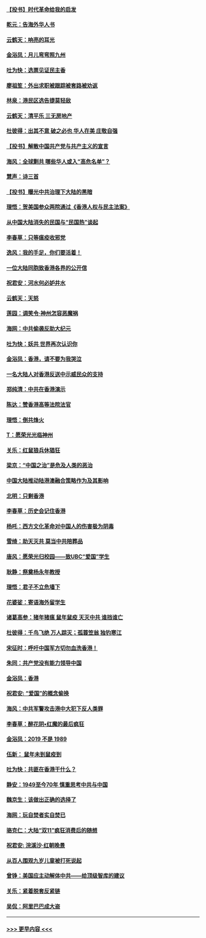 #### [【投书】时代革命给我的启发](../pages/nsc993/n11684287.md?t=11281311) 
#### [乾元：告海外华人书](../pages/nsc993/n11684044.md?t=11281311) 
#### [云鹤天：响亮的耳光](../pages/nsc993/n11684254.md?t=11281311) 
#### [金浴凤：月儿弯弯照九州](../pages/nsc993/n11684231.md?t=11281311) 
#### [吐为快：选票见证民主香](../pages/nsc993/n11684206.md?t=11281311) 
#### [廖祖笙：外出求职被跟踪被套路被劝返](../pages/nsc993/n11683874.md?t=11281311) 
#### [林泉：港民区选告捷莫轻敌](../pages/nsc993/n11683930.md?t=11281311) 
#### [云鹤天：清平乐 三无房地产](../pages/nsc993/n11681521.md?t=11281311) 
#### [杜彼得：出其不意 破之必也 华人在美 庄敬自强](../pages/nsc993/n11679554.md?t=11281311) 
#### [【投书】解散中国共产党与共产主义的宣言](../pages/nsc993/n11679177.md?t=11281311) 
#### [海风：全球剿共 哪些华人或入“高危名单”？](../pages/nsc993/n11678617.md?t=11281311) 
#### [慧声：诗三首](../pages/nsc993/n11678848.md?t=11281311) 
#### [【投书】曝光中共治理下大陆的黑暗](../pages/nsc993/n11678674.md?t=11281311) 
#### [理悟：贺美国参众两院通过《香港人权与民主法案》](../pages/nsc993/n11678104.md?t=11281311) 
#### [从中国大陆消失的民国与“民国热”谈起](../pages/nsc993/n11678075.md?t=11281311) 
#### [李春草：只等瘟疫收邪党](../pages/nsc993/n11677308.md?t=11281311) 
#### [逸风：我的手足，你们要活着！](../pages/nsc993/n11676352.md?t=11281311) 
#### [一位大陆同胞致香港各界的公开信](../pages/nsc993/n11675761.md?t=11281311) 
#### [祝君安：河水何必妒井水](../pages/nsc993/n11675746.md?t=11281311) 
#### [云鹤天：天怒](../pages/nsc993/n11675718.md?t=11281311) 
#### [莲园：调笑令‧神州怎容恶魔祸](../pages/nsc993/n11675648.md?t=11281311) 
#### [海网：中共偷袭反助大纪元](../pages/nsc993/n11673515.md?t=11281311) 
#### [吐为快：妖共 世界再次认识你](../pages/nsc993/n11673506.md?t=11281311) 
#### [金浴凤：香港，请不要为我哭泣](../pages/nsc993/n11673248.md?t=11281311) 
#### [一名大陆人对香港反送中示威民众的支持](../pages/nsc993/n11672615.md?t=11281311) 
#### [郑纯清：中共在香港演示](../pages/nsc993/n11670539.md?t=11281311) 
#### [陈达：赞香港高等法院法官](../pages/nsc993/n11669542.md?t=11281311) 
#### [理悟：倒共烽火](../pages/nsc993/n11668844.md?t=11281311) 
#### [T：愿荣光光临神州](../pages/nsc993/n11668421.md?t=11281311) 
#### [关乐：红鼠狼兵休猖狂](../pages/nsc993/n11668378.md?t=11281311) 
#### [梁京：“中国之治”是危及人类的恶治](../pages/nsc993/n11668328.md?t=11281311) 
#### [中国大陆推动陆港澳融合策略作为及其影响](../pages/nsc993/n11668157.md?t=11281311) 
#### [北明：只剩香港](../pages/nsc993/n11668002.md?t=11281311) 
#### [李春草：历史会记住香港](../pages/nsc993/n11667927.md?t=11281311) 
#### [杨吒：西方文化革命对中国人的伤害极为阴毒](../pages/nsc993/n11664521.md?t=11281311) 
#### [雪绮：助天灭共 莫当中共陪葬品](../pages/nsc993/n11662650.md?t=11281311) 
#### [唐风：愿荣光归校园——致UBC“爱国”学生](../pages/nsc993/n11662194.md?t=11281311) 
#### [耿静：祭奠杨永年教授](../pages/nsc993/n11662514.md?t=11281311) 
#### [理悟：君子不立危墙下](../pages/nsc993/n11662172.md?t=11281311) 
#### [花婆娑：寄语海外留学生](../pages/nsc993/n11662121.md?t=11281311) 
#### [诸葛高参：猪年猪瘟 鼠年鼠疫 天灭中共 谁挡谁亡](../pages/nsc993/n11661980.md?t=11281311) 
#### [杜彼得：千鸟飞绝 万人踪灭；孤蓑笠翁 独钓寒江](../pages/nsc993/n11661170.md?t=11281311) 
#### [宋征时：呼吁中国军方切勿血洗香港！](../pages/nsc993/n11415318.md?t=11281311) 
#### [朱同：共产党没有能力领导中国](../pages/nsc993/n11660421.md?t=11281311) 
#### [金浴凤：香港](../pages/nsc993/n11660419.md?t=11281311) 
#### [祝君安: “爱国”的概念偷换](../pages/nsc993/n11659706.md?t=11281311) 
#### [海风：中共军警攻击港中大犯下反人类罪](../pages/nsc993/n11659632.md?t=11281311) 
#### [李春草：醉花阴•红魔的最后疯狂](../pages/nsc993/n11659287.md?t=11281311) 
#### [金浴凤：2019 不是 1989](../pages/nsc993/n11657663.md?t=11281311) 
#### [伍新： 鼠年未到鼠疫到](../pages/nsc993/n11655098.md?t=11281311) 
#### [吐为快：共匪在香港干什么？](../pages/nsc993/n11654891.md?t=11281311) 
#### [静安：1949至今70年 慎重思考中共与中国](../pages/nsc993/n11651244.md?t=11281311) 
#### [魏京生：该做出正确的选择了](../pages/nsc993/n11653084.md?t=11281311) 
#### [海网：玩自焚者实自焚已](../pages/nsc993/n11652423.md?t=11281311) 
#### [骆克仁：大陆“双11”疯狂消费后的随想](../pages/nsc993/n11652305.md?t=11281311) 
#### [祝君安: 浣溪沙·红朝晚景](../pages/nsc993/n11652258.md?t=11281311) 
#### [从百人围观九岁儿童被打死说起](../pages/nsc993/n11651030.md?t=11281311) 
#### [曾铮：美国应主动解体中共——给顶级智库的建议](../pages/nsc993/n11649888.md?t=11281311) 
#### [关乐：紧着脱套反紧链](../pages/nsc993/n11649069.md?t=11281311) 
#### [吴侃：阿里巴巴成大盗](../pages/nsc993/n11645523.md?t=11281311) 

----
#### [ >>> 更早内容 <<< ](../indexes/nsc993-earlier.md)
